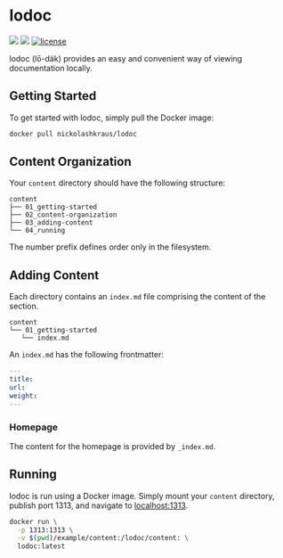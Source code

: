 # lodoc

[![](https://images.microbadger.com/badges/image/nickolashkraus/lodoc.svg)](https://microbadger.com/images/nickolashkraus/lodoc)
[![](https://images.microbadger.com/badges/version/nickolashkraus/lodoc.svg)](https://microbadger.com/images/nickolashkraus/lodoc)
[![license](https://img.shields.io/github/license/NickolasHKraus/lodoc.svg?style=flat-square)](https://github.com/NickolasHKraus/lodoc/blob/master/LICENSE)

lodoc (lō-däk) provides an easy and convenient way of viewing documentation locally.

## Getting Started

To get started with lodoc, simply pull the Docker image:

```bash
docker pull nickolashkraus/lodoc
```

## Content Organization

Your `content` directory should have the following structure:

```
content
├── 01_getting-started
├── 02_content-organization
├── 03_adding-content
└── 04_running
```

The number prefix defines order only in the filesystem.

## Adding Content

Each directory contains an `index.md` file comprising the content of the section.

```
content
└── 01_getting-started
   └── index.md
```

An `index.md` has the following frontmatter:

```yaml
---
title:
url:
weight:
---
```

### Homepage

The content for the homepage is provided by `_index.md`.

## Running

lodoc is run using a Docker image. Simply mount your `content` directory, publish port 1313, and navigate to [localhost:1313](https://localhost:1313).

```bash
docker run \
  -p 1313:1313 \
  -v $(pwd)/example/content:/lodoc/content: \
  lodoc:latest
```
